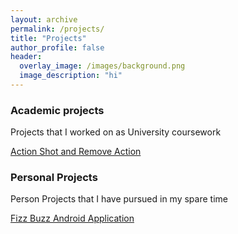 ```yaml
---
layout: archive
permalink: /projects/
title: "Projects"
author_profile: false
header:
  overlay_image: /images/background.png
  image_description: "hi"
---
```

### Academic projects
Projects that I worked on as University coursework

[Action Shot and Remove Action](https://lancelancezhang.github.io/MatlabImageEditor/)

### Personal Projects
Person Projects that I have pursued in my spare time

[Fizz Buzz Android Application](https://lancelancezhang.github.io/AndroidFizzBuzz/)
